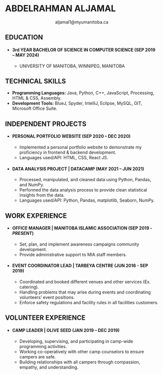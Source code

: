 #  ABDELRAHMAN ALJAMAL </center>  
<center> aljamal1@myumanitoba.ca </center>  

## EDUCATION  
* #### 3rd YEAR BACHELOR OF SCIENCE IN COMPUTER SCIENCE   (SEP 2019 – **MAY 2024**)
  * UNIVERSITY OF MANITOBA, WINNIPEG, MANITOBA  


## TECHNICAL SKILLS  
 
* **Programming Languages:** Java, Python, C++, JavaScript, Processing, HTML & CSS, Assembly.  
* **Development Tools:** BlueJ, Spyder, IntelliJ, Eclipse, MySQL, GIT, Microsoft Office Suite.

## INDEPENDENT PROJECTS 
 
* #### PERSONAL PORTFOLIO WEBSITE (SEP 2020 – DEC 2020)
  * Implemented a personal portfolio website to demonstrate my proficiency in frontend & backend development.
  * Languages used/API: HTML, CSS, React JS.    
* #### DATA ANALYSIS PROJECT | DATACAMP (MAY 2021 – JUN 2021) 
  * Processed, manipulated, and cleaned data using Python, Pandas, and NumPy. 
  * Performed the data analysis process to provide clean statistical insights from the data. 
  * Languages used/API: Python, Pandas, matplotlib, Seaborn, NumPy.

  
## WORK EXPERIENCE  
 
* #### OFFICE MANAGER | MANITOBA ISLAMIC ASSOCIATION  (SEP 2019 - _PRESENT_) 
  * Set, plan, and implement awareness campaigns community development. 
  * Provide administrative support to MIA staff members.      
* #### EVENT COORDINATOR LEAD | TARBEYA CENTRE (JUN 2016 - SEP 2019)
  * Coordinated and booked different venues and other services (Ex. catering).
  * Handling problems that may arise during events and coordinating volunteers’ event positions.
  * Enforce safety regulations and facility rules in all facilities customers.  


## VOLUNTEER EXPERIENCE
 
* #### CAMP LEADER | OLIVE SEED (JAN 2019 – DEC 2019)
  * Developing, supervising, and participating in camp-wide programming activities.
  * Working co-operatively with other camp counselors to ensure campers are safe.
  * Building relationships with all campers through compassion, empathy, and understanding.
